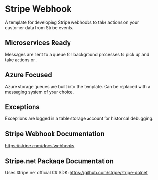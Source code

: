# Stripe Webhook
A template for developing Stripe webhooks to take actions on your customer data from Stripe events.

## Microservices Ready
Messages are sent to a queue for background processes to pick up and take actions on.

## Azure Focused
Azure storage queues are built into the template. Can be replaced with a messaging system of your choice.

## Exceptions
Exceptions are logged in a table storage account for historical debugging.

## Stripe Webhook Documentation
https://stripe.com/docs/webhooks

## Stripe.net Package Documentation
Uses Stripe.net official C# SDK: https://github.com/stripe/stripe-dotnet



